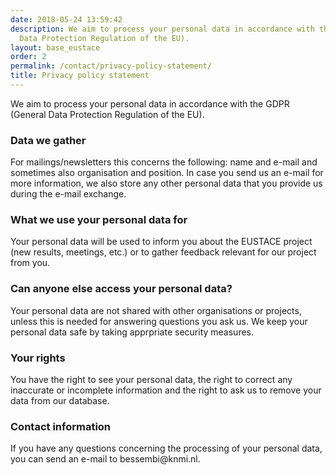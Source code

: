 ```yaml
---
date: 2018-05-24 13:59:42
description: We aim to process your personal data in accordance with the GDPR (General
  Data Protection Regulation of the EU).
layout: base_eustace
order: 2
permalink: /contact/privacy-policy-statement/
title: Privacy policy statement
---
```


<p>We aim to process your personal data in accordance with the GDPR (General Data Protection Regulation of the EU).</p>
<h3><strong>Data we gather</strong></h3>
<p>For mailings/newsletters this concerns the following: name and e-mail and sometimes also organisation and position. In case you send us an e-mail for more information, we also store any other personal data that you provide us during the e-mail exchange.</p>
<h3><strong>What we use your personal data for</strong></h3>
<p>Your personal data will be used to inform you about the EUSTACE project (new results, meetings, etc.) or to gather feedback relevant for our project from you.</p>
<h3><strong>Can anyone else access your personal data?</strong></h3>
<p>Your personal data are not shared with other organisations or projects, unless this is needed for answering questions you ask us. We keep your personal data safe by taking apprpriate security measures.</p>
<h3><strong>Your rights</strong></h3>
<p>You have the right to see your personal data, the right to correct any inaccurate or incomplete information and the right to ask us to remove your data from our database.</p>
<h3><strong>Contact information</strong></h3>
<p>If you have any questions concerning the processing of your personal data, you can send an e-mail to bessembi@knmi.nl.</p>
